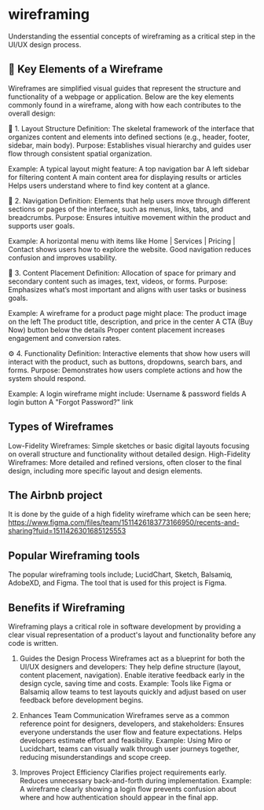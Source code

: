 # wireframing
 Understanding the essential concepts of wireframing as a critical step in the UI/UX design process.
## 🧩 Key Elements of a Wireframe
Wireframes are simplified visual guides that represent the structure and functionality of a webpage or application. Below are the key elements commonly found in a wireframe, along with how each contributes to the overall design:

🧱 1. Layout Structure
Definition: The skeletal framework of the interface that organizes content and elements into defined sections (e.g., header, footer, sidebar, main body).
Purpose: Establishes visual hierarchy and guides user flow through consistent spatial organization.

Example:
A typical layout might feature:
A top navigation bar
A left sidebar for filtering content
A main content area for displaying results or articles
Helps users understand where to find key content at a glance.

🧭 2. Navigation
Definition: Elements that help users move through different sections or pages of the interface, such as menus, links, tabs, and breadcrumbs.
Purpose: Ensures intuitive movement within the product and supports user goals.

Example:
A horizontal menu with items like Home | Services | Pricing | Contact shows users how to explore the website.
Good navigation reduces confusion and improves usability.

📝 3. Content Placement
Definition: Allocation of space for primary and secondary content such as images, text, videos, or forms.
Purpose: Emphasizes what’s most important and aligns with user tasks or business goals.

Example:
A wireframe for a product page might place:
The product image on the left
The product title, description, and price in the center
A CTA (Buy Now) button below the details
Proper content placement increases engagement and conversion rates.

⚙️ 4. Functionality
Definition: Interactive elements that show how users will interact with the product, such as buttons, dropdowns, search bars, and forms.
Purpose: Demonstrates how users complete actions and how the system should respond.

Example:
A login wireframe might include:
Username & password fields
A login button
A "Forgot Password?" link

## Types of Wireframes
Low-Fidelity Wireframes: Simple sketches or basic digital layouts focusing on overall structure and functionality without detailed design.
High-Fidelity Wireframes: More detailed and refined versions, often closer to the final design, including more specific layout and design elements.


## The Airbnb project 
It is done by the guide of a high fidelity wireframe which can be seen here; https://www.figma.com/files/team/1511426183773166950/recents-and-sharing?fuid=1511426301685125553

## Popular Wireframing tools
The popular wireframing tools include; LucidChart, Sketch, Balsamiq, AdobeXD, and Figma. 
The tool that is used for this project is Figma.


## Benefits if Wireframing
Wireframing plays a critical role in software development by providing a clear visual representation of a product's layout and functionality before any code is written.

1. Guides the Design Process
Wireframes act as a blueprint for both the UI/UX designers and developers:
They help define structure (layout, content placement, navigation).
Enable iterative feedback early in the design cycle, saving time and costs.
Example: Tools like Figma or Balsamiq allow teams to test layouts quickly and adjust based on user feedback before development begins.

2. Enhances Team Communication
Wireframes serve as a common reference point for designers, developers, and stakeholders:
Ensures everyone understands the user flow and feature expectations.
Helps developers estimate effort and feasibility.
Example: Using Miro or Lucidchart, teams can visually walk through user journeys together, reducing misunderstandings and scope creep.

3. Improves Project Efficiency
Clarifies project requirements early.
Reduces unnecessary back-and-forth during implementation.
Example: A wireframe clearly showing a login flow prevents confusion about where and how authentication should appear in the final app.



